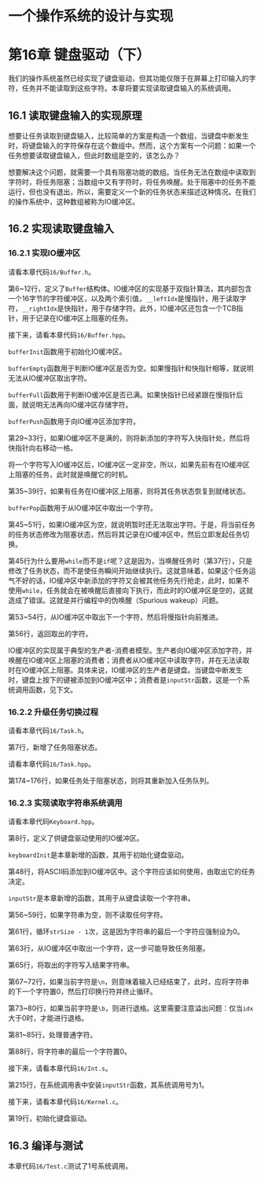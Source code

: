 # 一个操作系统的设计与实现

# 第16章 键盘驱动（下）

我们的操作系统虽然已经实现了键盘驱动，但其功能仅限于在屏幕上打印输入的字符，任务并不能读取到这些字符。本章将要实现读取键盘输入的系统调用。

## 16.1 读取键盘输入的实现原理

想要让任务读取到键盘输入，比较简单的方案是构造一个数组，当键盘中断发生时，将键盘输入的字符保存在这个数组中。然而，这个方案有一个问题：如果一个任务想要读取键盘输入，但此时数组是空的，该怎么办？

想要解决这个问题，就需要一个具有阻塞功能的数组。当任务无法在数组中读取到字符时，将任务阻塞；当数组中又有字符时，将任务唤醒。处于阻塞中的任务不能运行，但也没有退出，所以，需要定义一个新的任务状态来描述这种情况。在我们的操作系统中，这种数组被称为IO缓冲区。

## 16.2 实现读取键盘输入

### 16.2.1 实现IO缓冲区

请看本章代码`16/Buffer.h`。

第6\~12行，定义了`Buffer`结构体。IO缓冲区的实现基于双指针算法，其内部包含一个16字节的字符缓冲区，以及两个索引值，`__leftIdx`是慢指针，用于读取字符，`__rightIdx`是快指针，用于存储字符。此外，IO缓冲区还包含一个TCB指针，用于记录在IO缓冲区上阻塞的任务。

接下来，请看本章代码`16/Buffer.hpp`。

`bufferInit`函数用于初始化IO缓冲区。

`bufferEmpty`函数用于判断IO缓冲区是否为空。如果慢指针和快指针相等，就说明无法从IO缓冲区取出字符。

`bufferFull`函数用于判断IO缓冲区是否已满。如果快指针已经紧跟在慢指针后面，就说明无法再向IO缓冲区存储字符。

`bufferPush`函数用于向IO缓冲区添加字符。

第29\~33行，如果IO缓冲区不是满的，则将新添加的字符写入快指针处，然后将快指针向右移动一格。

将一个字符写入IO缓冲区后，IO缓冲区一定非空，所以，如果先前有在IO缓冲区上阻塞的任务，此时就是唤醒它的时机。

第35\~39行，如果有任务在IO缓冲区上阻塞，则将其任务状态恢复到就绪状态。

`bufferPop`函数用于从IO缓冲区中取出一个字符。

第45\~51行，如果IO缓冲区为空，就说明暂时还无法取出字符。于是，将当前任务的任务状态修改为阻塞状态，然后将其记录在IO缓冲区中，然后立即发起任务切换。

第45行为什么要用`while`而不是`if`呢？这是因为，当唤醒任务时（第37行），只是修改了任务状态，而不是使任务瞬间开始继续执行。这就意味着，如果这个任务运气不好的话，IO缓冲区中新添加的字符又会被其他任务先行抢走，此时，如果不使用`while`，任务就会在被唤醒后直接向下执行，而此时的IO缓冲区是空的，这就造成了错误。这就是并行编程中的伪唤醒（Spurious wakeup）问题。

第53\~54行，从IO缓冲区中取出下一个字符，然后将慢指针向前推进。

第56行，返回取出的字符。

IO缓冲区的实现属于典型的生产者-消费者模型。生产者向IO缓冲区添加字符，并唤醒在IO缓冲区上阻塞的消费者；消费者从IO缓冲区中读取字符，并在无法读取时在IO缓冲区上阻塞。具体来说，IO缓冲区的生产者是键盘。当键盘中断发生时，键盘上按下的键被添加到IO缓冲区中；消费者是`inputStr`函数，这是一个系统调用函数，见下文。

### 16.2.2 升级任务切换过程

请看本章代码`16/Task.h`。

第7行，新增了任务阻塞状态。

请看本章代码`16/Task.hpp`。

第174\~176行，如果任务处于阻塞状态，则将其重新加入任务队列。

### 16.2.3 实现读取字符串系统调用

请看本章代码`Keyboard.hpp`。

第8行，定义了供键盘驱动使用的IO缓冲区。

`keyboardInit`是本章新增的函数，其用于初始化键盘驱动。

第48行，将ASCII码添加到IO缓冲区中。这个字符应该如何使用，由取出它的任务决定。

`inputStr`是本章新增的函数，其用于从键盘读取一个字符串。

第56\~59行，如果字符串为空，则不读取任何字符。

第61行，循环`strSize - 1`次，这是因为字符串的最后一个字符应强制设为0。

第63行，从IO缓冲区中取出一个字符，这一步可能导致任务阻塞。

第65行，将取出的字符写入结果字符串。

第67\~72行，如果当前字符是`\n`，则意味着输入已经结束了，此时，应将字符串的下一个字符置0，然后打印换行符并终止循环。

第73\~80行，如果当前字符是`\b`，则进行退格。这里需要注意溢出问题：仅当`idx`大于0时，才能进行退格。

第81\~85行，处理普通字符。

第88行，将字符串的最后一个字符置0。

接下来，请看本章代码`16/Int.s`。

第215行，在系统调用表中安装`inputStr`函数，其系统调用号为1。

接下来，请看本章代码`16/Kernel.c`。

第19行，初始化键盘驱动。

## 16.3 编译与测试

本章代码`16/Test.c`测试了1号系统调用。

